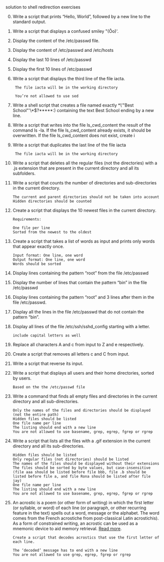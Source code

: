 solution to shell redirection exercises

0. Write a script that prints “Hello, World”, followed by a new line to the standard output.

1. Write a script that displays a confused smiley "(Ôo)'.

2. Display the content of the /etc/passwd file.

3. Display the content of /etc/passwd and /etc/hosts

4. Display the last 10 lines of /etc/passwd

5. Display the first 10 lines of /etc/passwd

6. Write a script that displays the third line of the file iacta.

        The file iacta will be in the working directory

        You’re not allowed to use sed

7. Write a shell script that creates a file named exactly \*\\'"Best School"\'\\*$\?\*\*\*\*\*:) containing the text Best School ending by a new line.

8. Write a script that writes into the file ls_cwd_content the result of the command ls -la. If the file ls_cwd_content already exists, it should be overwritten. If the file ls_cwd_content does not exist, create i

9. Write a script that duplicates the last line of the file iacta

        The file iacta will be in the working directory

10. Write a script that deletes all the regular files (not the directories) with a .js extension that are present in the current directory and all its subfolders.

11. Write a script that counts the number of directories and sub-directories in the current directory.

        The current and parent directories should not be taken into account
        Hidden directories should be counted

12. Create a script that displays the 10 newest files in the current directory.

        Requirements:

        One file per line
        Sorted from the newest to the oldest

13. Create a script that takes a list of words as input and prints only words that appear exactly once.

        Input format: One line, one word
        Output format: One line, one word
        Words should be sorted

14. Display lines containing the pattern “root” from the file /etc/passwd

15. Display the number of lines that contain the pattern “bin” in the file /etc/passwd

16. Display lines containing the pattern “root” and 3 lines after them in the file /etc/passwd.

17. Display all the lines in the file /etc/passwd that do not contain the pattern “bin”.

18. Display all lines of the file /etc/ssh/sshd_config starting with a letter.

        include capital letters as well

19. Replace all characters A and c from input to Z and e respectively.

20. Create a script that removes all letters c and C from input.

21. Write a script that reverse its input.

22. Write a script that displays all users and their home directories, sorted by users.

        Based on the the /etc/passwd file

23. Write a command that finds all empty files and directories in the current directory and all sub-directories.

        Only the names of the files and directories should be displayed (not the entire path)
        Hidden files should be listed
        One file name per line
        The listing should end with a new line
        You are not allowed to use basename, grep, egrep, fgrep or rgrep

24. Write a script that lists all the files with a .gif extension in the current directory and all its sub-directories.

        Hidden files should be listed
        Only regular files (not directories) should be listed
        The names of the files should be displayed without their extensions
        The files should be sorted by byte values, but case-insensitive (file aaa should be listed before file bbb, file .b should be listed before file a, and file Rona should be listed after file jay)
        One file name per line
        The listing should end with a new line
        You are not allowed to use basename, grep, egrep, fgrep or rgrep

25. An acrostic is a poem (or other form of writing) in which the first letter (or syllable, or word) of each line (or paragraph, or other recurring feature in the text) spells out a word, message or the alphabet. The word comes from the French acrostiche from post-classical Latin acrostichis). As a form of constrained writing, an acrostic can be used as a mnemonic device to aid memory retrieval. [Read more](https://en.wikipedia.org/wiki/Acrostic).

        Create a script that decodes acrostics that use the first letter of each line.

        The ‘decoded’ message has to end with a new line
        You are not allowed to use grep, egrep, fgrep or rgrep
        